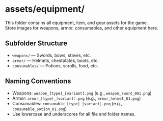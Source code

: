 # assets/equipment/

This folder contains all equipment, item, and gear assets for the game. Store images for weapons, armor, consumables, and other equipment here.

## Subfolder Structure

- `weapons/` — Swords, bows, staves, etc.
- `armor/` — Helmets, chestplates, boots, etc.
- `consumables/` — Potions, scrolls, food, etc.

## Naming Conventions

- Weapons: `weapon_[type]_[variant].png` (e.g., `weapon_sword_001.png`)
- Armor: `armor_[type]_[variant].png` (e.g., `armor_helmet_01.png`)
- Consumables: `consumable_[type]_[variant].png` (e.g., `consumable_potion_01.png`)
- Use lowercase and underscores for all file and folder names.
